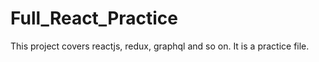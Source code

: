 # Full_React_Practice
 This project covers reactjs, redux, graphql and so on. It is a practice file.
